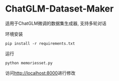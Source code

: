 # ChatGLM-Dataset-Maker
适用于ChatGLM微调的数据集生成器, 支持多轮对话

环境安装
```
pip install -r requirements.txt
```

运行
```
python memoriesset.py
```

访问<http://localhost:8000>进行修改
